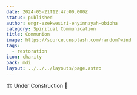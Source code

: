 ```yaml
---
date: 2024-05-21T12:47:00.000Z
status: published
author: engr-ezekwesiri-enyinnayah-obioha
category: Spiritual Communication
title: Communion
image: https://source.unsplash.com/random?wind
tags:
  - restoration
icon: charity
pack: mdi
layout: ../../../layouts/page.astro
---
```

🏗️ Under Construction 🚧
